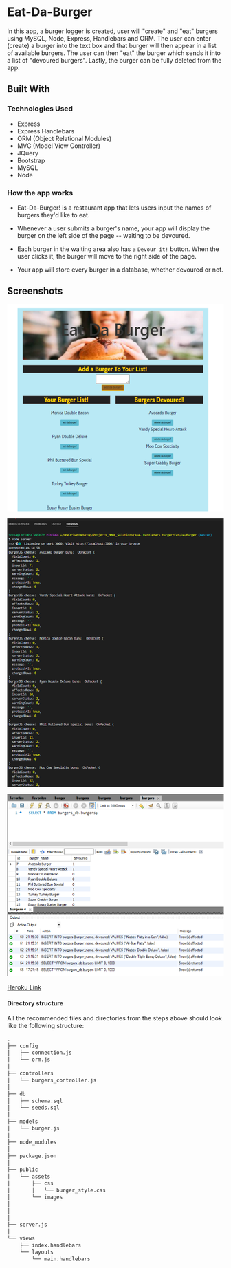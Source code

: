 # Eat-Da-Burger
In this app, a burger logger is created, user will "create" and "eat" burgers using MySQL, Node, Express, Handlebars and ORM. The user can enter (create) a burger into the text box and that burger will then appear in a list of available burgers. The user can then "eat" the burger which sends it into a list of "devoured burgers". Lastly, the burger can be fully deleted from the app.

## Built With

### Technologies Used
- Express
- Express Handlebars
- ORM (Object Relational Modules)
- MVC (Model View Controller)
- JQuery
- Bootstrap
- MySQL
- Node


### How the app works

* Eat-Da-Burger! is a restaurant app that lets users input the names of burgers they'd like to eat.

* Whenever a user submits a burger's name, your app will display the burger on the left side of the page -- waiting to be devoured.

* Each burger in the waiting area also has a `Devour it!` button. When the user clicks it, the burger will move to the right side of the page.

* Your app will store every burger in a database, whether devoured or not.

## Screenshots

![Eat Da Burger App](https://github.com/slsmi285/Eat-Da-Burger/blob/master/public/assets/images/BrowserApp.PNG)

![Terminal Logs](https://github.com/slsmi285/Eat-Da-Burger/blob/master/public/assets/images/terminal%20entry%20logs.PNG)

![Sequel DB](https://github.com/slsmi285/Eat-Da-Burger/blob/master/public/assets/images/Sequel.PNG)

[Heroku Link](https://stark-sierra-31142.herokuapp.com)

#### Directory structure

All the recommended files and directories from the steps above should look like the following structure:

```
.
├── config
│   ├── connection.js
│   └── orm.js
│ 
├── controllers
│   └── burgers_controller.js
│
├── db
│   ├── schema.sql
│   └── seeds.sql
│
├── models
│   └── burger.js
│ 
├── node_modules
│ 
├── package.json
│
├── public
│   └── assets
│       ├── css
│       │   └── burger_style.css
│       └── images
│          
│   
│
├── server.js
│
└── views
    ├── index.handlebars
    └── layouts
        └── main.handlebars
```





